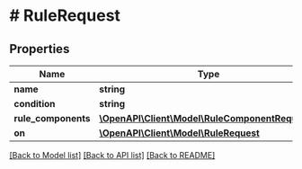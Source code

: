 # # RuleRequest

## Properties

Name | Type | Description | Notes
------------ | ------------- | ------------- | -------------
**name** | **string** |  | [optional]
**condition** | **string** |  |
**rule_components** | [**\OpenAPI\Client\Model\RuleComponentRequest[]**](RuleComponentRequest.md) |  | [optional]
**on** | [**\OpenAPI\Client\Model\RuleRequest**](RuleRequest.md) |  | [optional]

[[Back to Model list]](../../README.md#models) [[Back to API list]](../../README.md#endpoints) [[Back to README]](../../README.md)
